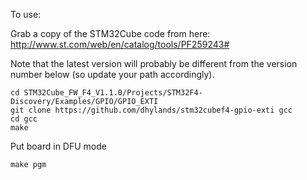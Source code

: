 To use:

Grab a copy of the STM32Cube code from here: http://www.st.com/web/en/catalog/tools/PF259243#

Note that the latest version will probably be different from the version number below
(so update your path accordingly).

```
cd STM32Cube_FW_F4_V1.1.0/Projects/STM32F4-Discovery/Examples/GPIO/GPIO_EXTI
git clone https://github.com/dhylands/stm32cubef4-gpio-exti gcc
cd gcc
make
```

Put board in DFU mode
```
make pgm
```

